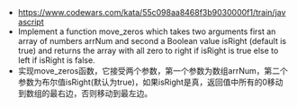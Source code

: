 ## 
- https://www.codewars.com/kata/55c098aa8468f3b9030000f1/train/javascript 
- Implement a function move_zeros which takes two arguments first an array of numbers arrNum and second a Boolean value isRight (default is true) and returns the array with all zero to right if isRight is true else to left if isRight is false.
- 实现move_zeros函数，它接受两个参数，第一个参数为数组arrNum，第二个参数为布尔值isRight(默认为true)，如果isRight是真，返回值中所有的0移动到数组的最右边，否则移动到最左边。